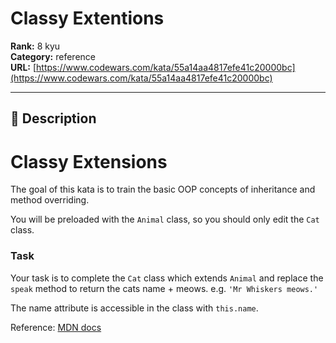# Classy Extentions

**Rank:** 8 kyu  
**Category:** reference  
**URL:** [https://www.codewars.com/kata/55a14aa4817efe41c20000bc](https://www.codewars.com/kata/55a14aa4817efe41c20000bc)

---

## 📝 Description

# Classy Extensions
The goal of this kata is to train the basic OOP concepts of inheritance and method overriding.

You will be preloaded with the `Animal` class, so you should only edit the `Cat` class.

### Task
Your task is to complete the `Cat` class which extends `Animal` and replace the `speak` method to return the cats name + meows.
e.g. `'Mr Whiskers meows.'`

The name attribute is accessible in the class with `this.name`.

Reference: [MDN docs](https://developer.mozilla.org/en-US/docs/Web/JavaScript/Reference/Classes)
